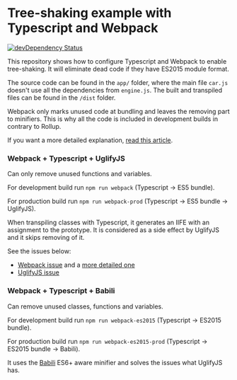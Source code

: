 # Tree-shaking example with Typescript and Webpack
[![devDependency Status](https://david-dm.org/blacksonic/typescript-webpack-tree-shaking/dev-status.svg)](https://david-dm.org/blacksonic/typescript-webpack-tree-shaking?type=dev)

This repository shows how to configure Typescript and Webpack to enable tree-shaking.
It will eliminate dead code if they have ES2015 module format.

The source code can be found in the ```app/``` folder,
where the main file ```car.js``` doesn't use all the dependencies from ```engine.js```.
The built and transpiled files can be found in the ```/dist``` folder.

Webpack only marks unused code at bundling and leaves the removing part to minifiers.
This is why all the code is included in development builds in contrary to Rollup.

If you want a more detailed explanation,
[read this article](https://blog.craftlab.hu/how-to-do-proper-tree-shaking-in-webpack-2-e27852af8b21).

### Webpack + Typescript + UglifyJS

Can only remove unused functions and variables.

For development build run ```npm run webpack``` (Typescript -> ES5 bundle).

For production build run ```npm run webpack-prod``` (Typescript -> ES5 bundle -> UglifyJS).

When transpiling classes with Typescript, it generates an IIFE with an assignment to the prototype.
It is considered as a side effect by UglifyJS and it skips removing of it.

See the issues below:

- [Webpack issue](https://github.com/webpack/webpack/issues/2899) and a [more detailed one](https://github.com/webpack/webpack/issues/2867)
- [UglifyJS issue](https://github.com/mishoo/UglifyJS2/issues/1261)

### Webpack + Typescript + Babili

Can remove unused classes, functions and variables.

For development build run ```npm run webpack-es2015``` (Typescript -> ES2015 bundle).

For production build run ```npm run webpack-es2015-prod``` (Typescript -> ES2015 bundle -> Babili).

It uses the [Babili](https://github.com/babel/babili) ES6+ aware minifier and solves the issues what UglifyJS has.
